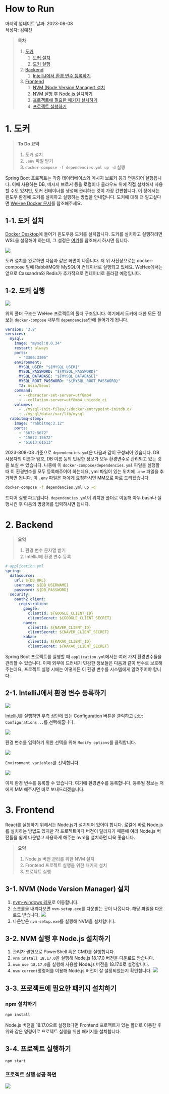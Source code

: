 # How to Run

마지막 업데이트 날짜: 2023-08-08 <br>
작성자: 김예진

> **목차**
>
> 1. [도커](#1-도커)
>    1. [도커 설치](#1-1-도커-설치)
>    2. [도커 실행](#1-2-도커-실행)
> 2. [Backend](#2-backend)
>    1. [IntelliJ에서 환경 변수 등록하기](#2-1-intellij에서-환경-변수-등록하기)
> 3. [Frontend](#3-frontend)
>    1. [NVM (Node Version Manager) 설치](#3-1-nvm-node-version-manager-설치)
>    2. [NVM 실행 후 Node.js 설치하기](#3-2-nvm-실행-후-nodejs-설치하기)
>    3. [프로젝트에 필요한 패키지 설치하기](#3-3-프로젝트에-필요한-패키지-설치하기)
>    4. [프로젝트 실행하기](#3-4-프로젝트-실행하기)

# 1. 도커

> **To Do 요약**
>
> 1. 도커 설치
> 2. `.env` 파일 받기
> 3. `docker-compose -f dependencies.yml up -d` 실행

Spring Boot 프로젝트는 각종 데이터베이스와 메시지 브로커 등과 연동되어 실행됩니다. 이때 사용하는 DB, 메시지 브로커 등을 로컬이나 클라우드 위에 직접 설치해서 사용할 수도 있지만, 도커 컨테이너를 생성해 관리하는 것이 가장 간편합니다. 이 장에서는 윈도우 환경에 도커를 설치하고 실행하는 방법을 안내합니다. 도커에 대해 더 알고싶다면 [WeHee Docker 문서](../research/infra/Docker.md)를 참조해주세요.

## 1-1. 도커 설치

[Docker Desktop](https://www.docker.com/products/docker-desktop/)에 들어가 윈도우용 도커를 설치합니다. 도커를 설치하고 실행하려면 WSL을 설정해야 하는데, 그 설정은 [여기](https://velog.io/@hanjuli94/%EC%9C%88%EB%8F%84%EC%9A%B0%EC%97%90%EC%84%9C-%EB%8F%84%EC%BB%A4-%EC%8B%A4%EC%8A%B5%ED%95%98%EA%B8%B0)를 참조해서 하시면 됩니다.

![](images/dev28.png)

도커 설치를 완료하면 다음과 같은 화면이 나옵니다. 저 위 사진상으로는 docker-compose 밑에 RabbitMQ와 MySQL이 컨테이너로 실행되고 있네요. WeHee에서는 앞으로 Cassandra와 Redis가 추가적으로 컨테이너로 올라갈 예정입니다.

## 1-2. 도커 실행

![](images/dev29.png)

위의 폴더 구조는 WeHee 프로젝트의 폴더 구조입니다. 여기에서 도커에 대한 모든 정보는 `docker-compose` 내부의 `dependencies`안에 들어가게 됩니다.

```yml
version: '3.8'
services:
  mysql:
    image: "mysql:8.0.34"
    restart: always
    ports:
      - "3306:3306"
    environment:
      MYSQL_USER: "${MYSQL_USER}"
      MYSQL_PASSWORD: "${MYSQL_PASSWORD}"
      MYSQL_DATABASE: "${MYSQL_DATABASE}"
      MYSQL_ROOT_PASSWORD: "${MYSQL_ROOT_PASSWORD}"
      TZ: Asia/Seoul
    command:
      - --character-set-server=utf8mb4
      - --collation-server=utf8mb4_unicode_ci
    volumes:
      - ./mysql-init-files/:/docker-entrypoint-initdb.d/
      - ./mysql/data:/var/lib/mysql
  rabbitmq-stomp:
    image: "rabbitmq:3.12"
    ports:
      - "5672:5672"
      - "15672:15672"
      - "61613:61613"
```



 2023-808-08 기준으로 `dependencies.yml`은 다음과 같이 구성되어 있습니다. DB 사용자의 이름과 암호, DB 이름 등의 민감한 정보가 모두 환경변수로 관리되고 있는 것을 보실 수 있습니다. 나중에 이 `docker-compose/dependencies.yml` 파일을 실행할 때 이 환경변수를 모두 등록해주어야 하는데요, yml 파일이 있는 위치에 `.env` 파일을 추가하면 됩니다. 이 `.env` 파일은 저에게 요청하시면 MM으로 따로 드리겠습니다.

```bash
docker-compose -f dependencies.yml up -d
```

드디어 실행 파트입니다. `dependencies.yml`이 위치한 폴더로 이동해 아무 bash나 실행시킨 후 다음의 명령어를 입력하시면 됩니다.

# 2. Backend

> **요약**
>
> 1. 환경 변수 문자열 받기
> 2. IntelliJ에 환경 변수 등록

```yml
# application.yml
spring:
  datasource:
    url: ${DB_URL}
    username: ${DB_USERNAME}
    password: ${DB_PASSWORD}
  security:
    oauth2.client:
      registration:
        google:
          clientId: ${GOOGLE_CLIENT_ID}
          clientSecret: ${GOOGLE_CLIENT_SECRET}
        naver:
          clientId: ${NAVER_CLIENT_ID}
          clientSecret: ${NAVER_CLIENT_SECRET}
        kakao:
          clientId: ${KAKAO_CLIENT_ID}
          clientSecret: ${KAKAO_CLIENT_SECRET}

```

Spring Boot 프로젝트를 실행할 때 `application.yml`에서는 여러 가지 환경변수들을 관리할 수 있습니다. 이때 외부에 드러내기 민감한 정보들은 다음과 같이 변수로 보호해주는데요, 프로젝트 실행 시에는 어떻게든 이 환경 변수를 시스템에게 알려주어야 합니다.

## 2-1. IntelliJ에서 환경 변수 등록하기

![](images/dev30.png)

IntelliJ를 실행하면 우측 상단에 있는 Configuration 버튼을 클릭하고 `Edit Configurations...`를 선택해줍니다.

![](images/dev31.png)

환경 변수를 입력하기 위한 선택을 위해 `Modify options`를 클릭합니다.

![](images/dev32.png)

`Environment variables`를 선택합니다.

![](images/dev33.png)

이제 환경 변수를 등록할 수 있습니다. 여기에 환경변수를 등록합니다. 등록될 정보는 저에게 MM 해주시면 바로 보내드리겠습니다.

# 3. Frontend

React를 실행하기 위해서는 Node.js가 설치되어 있어야 합니다. 로컬에 바로 Node.js를 설치하는 방법도 있지만 각 프로젝트마다 버전이 달라지기 때문에 여러 Node.js 버전들을 쉽게 다운받고 사용하게 해주는 nvm을 설치하면 더욱 좋습니다.

> **요약**
>
> 1. Node.js 버전 관리를 위한 NVM 설치
> 2. Frontend 프로젝트 실행을 위한 패키지 설치
> 3. 프로젝트 실행

## 3-1. NVM (Node Version Manager) 설치

1. [nvm-windows 레포](https://github.com/coreybutler/nvm-windows/releases)로 이동합니다.
2. 스크롤을 내리다보면 `nvm-setup.exe`를 다운받는 곳이 나옵니다. 해당 파일을 다운로드 받습니다.
   ![](images/dev34.png)
3. 다운받은 `nvm-setup.exe`를 실행해 NVM을 설치합니다.

## 3-2. NVM 실행 후 Node.js 설치하기

1. 관리자 권한으로 PowerShell 혹은 CMD를 실행합니다.
2. `vnm install 18.17.0`을 실행해 Node.js 18.17.0 버전을 다운로드 받습니다.
3. `nvm use 18.17.0`을 실행해 사용할 Node.js 버전을 18.17.0로 설정합니다.
4. `nvm current`명령어를 이용해 Node.js 버전이 잘 설정되었는지 확인합니다.
   ![](images/dev35.png)

## 3-3. 프로젝트에 필요한 패키지 설치하기

### npm 설치하기

```bash
npm install
```

Node.js 버전을 18.17.0으로 설정했다면 Frontend 프로젝트가 있는 폴더로 이동한 후 위와 같은 명령어로 프로젝트 실행을 위한 패키지를 설치합니다.

## 3-4. 프로젝트 실행하기

```bash
npm start
```

### 프로젝트 실행 성공 화면

![](images/dev36.png)